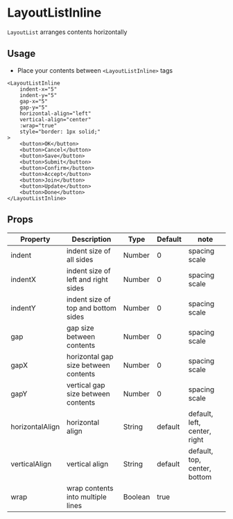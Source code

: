 # LayoutListInline

`LayoutList` arranges contents horizontally

<Doc-LayoutListInlineDoc />

## Usage

- Place your contents between `<LayoutListInline>` tags

```vue live
<LayoutListInline
	indent-x="5"
	indent-y="5"
	gap-x="5"
	gap-y="5"
	horizontal-align="left"
	vertical-align="center"
	:wrap="true"
	style="border: 1px solid;"
>
	<button>OK</button>
	<button>Cancel</button>
	<button>Save</button>
	<button>Submit</button>
	<button>Confirm</button>
	<button>Accept</button>
	<button>Join</button>
	<button>Update</button>
	<button>Done</button>
</LayoutListInline>
```

## Props
| Property | Description | Type | Default | note |
| --- | --- | --- | --- | --- |
| indent | indent size of all sides | Number | 0 | spacing scale |
| indentX | indent size of left and right sides | Number | 0 | spacing scale |
| indentY | indent size of top and bottom sides | Number | 0 | spacing scale |
| gap | gap size between contents | Number | 0 | spacing scale |
| gapX | horizontal gap size between contents | Number | 0 | spacing scale |
| gapY | vertical gap size between contents | Number | 0 | spacing scale |
| horizontalAlign | horizontal align | String | default | default, left, center, right |
| verticalAlign | vertical align | String | default | default, top, center, bottom |
| wrap | wrap contents into multiple lines | Boolean | true ||
